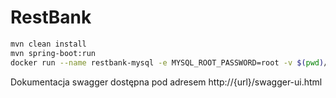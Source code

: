 # RestBank
```bash
mvn clean install
mvn spring-boot:run
docker run --name restbank-mysql -e MYSQL_ROOT_PASSWORD=root -v $(pwd)/docker-entrypoint-initdb.d:/docker-entrypoint-initdb.d -d -p 3306:3306 mysql
```
Dokumentacja swagger dostępna pod adresem
http://{url}/swagger-ui.html

